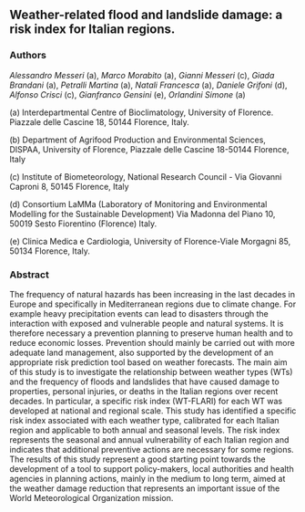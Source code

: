 ## Weather-related flood and landslide damage: a risk index for Italian regions.

### Authors

*Alessandro Messeri* (a), *Marco Morabito* (a), *Gianni Messeri* (c), *Giada Brandani* (a), *Petralli Martina* (a), *Natali Francesca* (a), *Daniele Grifoni* (d), *Alfonso Crisci* (c), *Gianfranco Gensini* (e), *Orlandini Simone* (a)

(a) Interdepartmental Centre of Bioclimatology, University of Florence. Piazzale delle Cascine 18, 50144 Florence, Italy.

(b) Department of Agrifood Production and Environmental Sciences, DISPAA, University of Florence, Piazzale delle Cascine 18-50144 Florence, Italy

(c) Institute of Biometeorology, National Research Council - Via Giovanni Caproni 8, 50145 Florence, Italy

(d) Consortium LaMMa (Laboratory of Monitoring and Environmental  Modelling  for the Sustainable Development) Via Madonna del Piano 10, 50019 Sesto Fiorentino (Florence) Italy.

(e) Clinica Medica e Cardiologia, University of Florence-Viale Morgagni 85, 50134 Florence, Italy.

### Abstract

The frequency of natural hazards has been increasing in the last decades in Europe and specifically in Mediterranean regions due to climate change. For example heavy precipitation events can lead to disasters through the interaction with exposed and vulnerable people and natural systems. It is therefore necessary a prevention planning to preserve human health and to reduce economic losses. Prevention should mainly be carried out with more adequate land management, also supported by the development of an appropriate risk prediction tool based on weather forecasts. The main aim of this study is to investigate the relationship between weather types (WTs) and the frequency of floods and landslides that have caused damage to properties, personal injuries, or deaths in the Italian regions over recent decades. In particular, a specific risk index (WT-FLARI) for each WT was developed at national and regional scale. This study has identified a specific risk index associated with each weather type, calibrated for each Italian region and applicable to both annual and seasonal levels. The risk index represents the seasonal and annual vulnerability of each Italian region and indicates that additional preventive actions are necessary for some regions. The results of this study represent a good starting point towards the development of a tool to support policy-makers, local authorities and health agencies in planning actions, mainly in the medium to long term, aimed at the weather damage reduction that represents an important issue of the World Meteorological Organization mission. 
